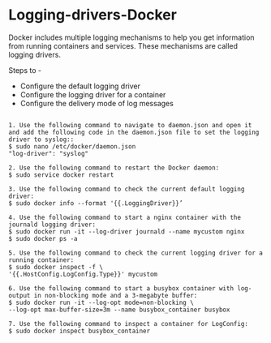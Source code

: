 # Logging-drivers-Docker

Docker includes multiple logging mechanisms to help you get information from running containers and services. These mechanisms are called logging drivers.

Steps to -
- Configure the default logging driver
- Configure the logging driver for a container
- Configure the delivery mode of log messages
    
```

1. Use the following command to navigate to daemon.json and open it and add the following code in the daemon.json file to set the logging driver to syslog::
$ sudo nano /etc/docker/daemon.json
"log-driver": "syslog"

2. Use the following command to restart the Docker daemon:
$ sudo service docker restart

3. Use the following command to check the current default logging driver:
$ sudo docker info --format '{{.LoggingDriver}}’

4. Use the following command to start a nginx container with the journald logging driver:
$ sudo docker run -it --log-driver journald --name mycustom nginx
$ sudo docker ps -a

5. Use the following command to check the current logging driver for a running container:
$ sudo docker inspect -f \
'{{.HostConfig.LogConfig.Type}}' mycustom

6. Use the following command to start a busybox container with log-output in non-blocking mode and a 3-megabyte buffer:
$ sudo docker run -it --log-opt mode=non-blocking \
--log-opt max-buffer-size=3m --name busybox_container busybox

7. Use the following command to inspect a container for LogConfig:
$ sudo docker inspect busybox_container

```

